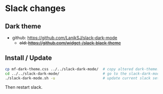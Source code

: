 Slack changes
=============

## Dark theme
- github: https://github.com/LanikSJ/slack-dark-mode
   - ~~old: https://github.com/widget-/slack-black-theme~~

## Install / Update
```sh
cp mf-dark-theme.css ../../slack-dark-mode/  # copy altered dark-theme.css to the slack-dark-mode project
cd ../../slack-dark-mode/                    # go to the slack-dark-mode project
./slack-dark-mode.sh -u                      # update current slack settings (or install without `-u` option)
```
Then restart slack.
